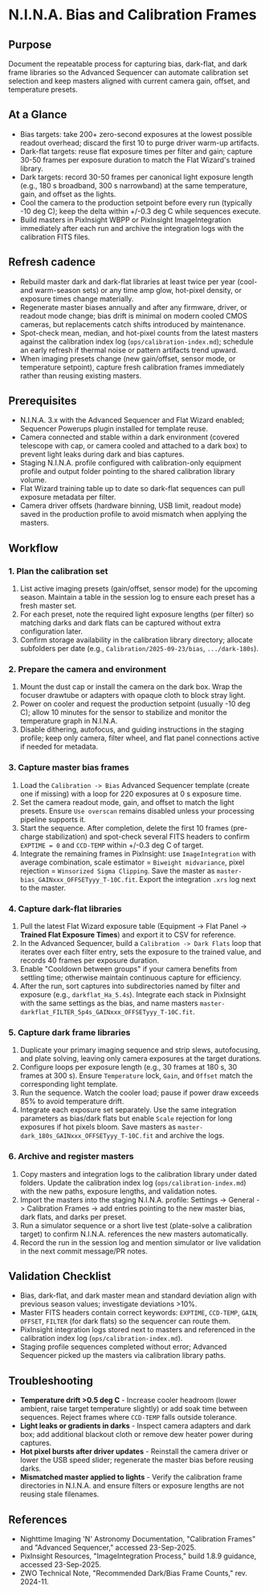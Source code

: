 # N.I.N.A. Bias and Calibration Frames

## Purpose
Document the repeatable process for capturing bias, dark-flat, and dark frame libraries so the Advanced Sequencer can automate calibration set selection and keep masters aligned with current camera gain, offset, and temperature presets.

## At a Glance
- Bias targets: take 200+ zero-second exposures at the lowest possible readout overhead; discard the first 10 to purge driver warm-up artifacts.
- Dark-flat targets: reuse flat exposure times per filter and gain; capture 30-50 frames per exposure duration to match the Flat Wizard's trained library.
- Dark targets: record 30-50 frames per canonical light exposure length (e.g., 180 s broadband, 300 s narrowband) at the same temperature, gain, and offset as the lights.
- Cool the camera to the production setpoint before every run (typically -10 deg C); keep the delta within +/-0.3 deg C while sequences execute.
- Build masters in PixInsight WBPP or PixInsight ImageIntegration immediately after each run and archive the integration logs with the calibration FITS files.

## Refresh cadence
- Rebuild master dark and dark-flat libraries at least twice per year (cool- and warm-season sets) or any time amp glow, hot-pixel density, or exposure times change materially.
- Regenerate master biases annually and after any firmware, driver, or readout mode change; bias drift is minimal on modern cooled CMOS cameras, but replacements catch shifts introduced by maintenance.
- Spot-check mean, median, and hot-pixel counts from the latest masters against the calibration index log (`ops/calibration-index.md`); schedule an early refresh if thermal noise or pattern artifacts trend upward.
- When imaging presets change (new gain/offset, sensor mode, or temperature setpoint), capture fresh calibration frames immediately rather than reusing existing masters.

## Prerequisites
- N.I.N.A. 3.x with the Advanced Sequencer and Flat Wizard enabled; Sequencer Powerups plugin installed for template reuse.
- Camera connected and stable within a dark environment (covered telescope with cap, or camera cooled and attached to a dark box) to prevent light leaks during dark and bias captures.
- Staging N.I.N.A. profile configured with calibration-only equipment profile and output folder pointing to the shared calibration library volume.
- Flat Wizard training table up to date so dark-flat sequences can pull exposure metadata per filter.
- Camera driver offsets (hardware binning, USB limit, readout mode) saved in the production profile to avoid mismatch when applying the masters.

## Workflow

### 1. Plan the calibration set
1. List active imaging presets (gain/offset, sensor mode) for the upcoming season. Maintain a table in the session log to ensure each preset has a fresh master set.
2. For each preset, note the required light exposure lengths (per filter) so matching darks and dark flats can be captured without extra configuration later.
3. Confirm storage availability in the calibration library directory; allocate subfolders per date (e.g., `Calibration/2025-09-23/bias`, `.../dark-180s`).

### 2. Prepare the camera and environment
1. Mount the dust cap or install the camera on the dark box. Wrap the focuser drawtube or adapters with opaque cloth to block stray light.
2. Power on cooler and request the production setpoint (usually -10 deg C); allow 10 minutes for the sensor to stabilize and monitor the temperature graph in N.I.N.A.
3. Disable dithering, autofocus, and guiding instructions in the staging profile; keep only camera, filter wheel, and flat panel connections active if needed for metadata.

### 3. Capture master bias frames
1. Load the `Calibration -> Bias` Advanced Sequencer template (create one if missing) with a loop for 220 exposures at 0 s exposure time.
2. Set the camera readout mode, gain, and offset to match the light presets. Ensure `Use overscan` remains disabled unless your processing pipeline supports it.
3. Start the sequence. After completion, delete the first 10 frames (pre-charge stabilization) and spot-check several FITS headers to confirm `EXPTIME = 0` and `CCD-TEMP` within +/-0.3 deg C of target.
4. Integrate the remaining frames in PixInsight: use `ImageIntegration` with average combination, scale estimator = `Biweight midvariance`, pixel rejection = `Winsorized Sigma Clipping`. Save the master as `master-bias_GAINxxx_OFFSETyyy_T-10C.fit`. Export the integration `.xrs` log next to the master.

### 4. Capture dark-flat libraries
1. Pull the latest Flat Wizard exposure table (Equipment -> Flat Panel -> **Trained Flat Exposure Times**) and export it to CSV for reference.
2. In the Advanced Sequencer, build a `Calibration -> Dark Flats` loop that iterates over each filter entry, sets the exposure to the trained value, and records 40 frames per exposure duration.
3. Enable "Cooldown between groups" if your camera benefits from settling time; otherwise maintain continuous capture for efficiency.
4. After the run, sort captures into subdirectories named by filter and exposure (e.g., `darkflat_Ha_5.4s`). Integrate each stack in PixInsight with the same settings as the bias, and name masters `master-darkflat_FILTER_5p4s_GAINxxx_OFFSETyyy_T-10C.fit`.

### 5. Capture dark frame libraries
1. Duplicate your primary imaging sequence and strip slews, autofocusing, and plate solving, leaving only camera exposures at the target durations.
2. Configure loops per exposure length (e.g., 30 frames at 180 s, 30 frames at 300 s). Ensure `Temperature` lock, `Gain`, and `Offset` match the corresponding light template.
3. Run the sequence. Watch the cooler load; pause if power draw exceeds 85% to avoid temperature drift.
4. Integrate each exposure set separately. Use the same integration parameters as bias/dark flats but enable `Scale` rejection for long exposures if hot pixels bloom. Save masters as `master-dark_180s_GAINxxx_OFFSETyyy_T-10C.fit` and archive the logs.

### 6. Archive and register masters
1. Copy masters and integration logs to the calibration library under dated folders. Update the calibration index log (`ops/calibration-index.md`) with the new paths, exposure lengths, and validation notes.
2. Import the masters into the staging N.I.N.A. profile: Settings -> General -> Calibration Frames -> add entries pointing to the new master bias, dark flats, and darks per preset.
3. Run a simulator sequence or a short live test (plate-solve a calibration target) to confirm N.I.N.A. references the new masters automatically.
4. Record the run in the session log and mention simulator or live validation in the next commit message/PR notes.

## Validation Checklist
- Bias, dark-flat, and dark master mean and standard deviation align with previous season values; investigate deviations >10%.
- Master FITS headers contain correct keywords: `EXPTIME`, `CCD-TEMP`, `GAIN`, `OFFSET`, `FILTER` (for dark flats) so the sequencer can route them.
- PixInsight integration logs stored next to masters and referenced in the calibration index log (`ops/calibration-index.md`).
- Staging profile sequences completed without error; Advanced Sequencer picked up the masters via calibration library paths.

## Troubleshooting
- **Temperature drift >0.5 deg C** - Increase cooler headroom (lower ambient, raise target temperature slightly) or add soak time between sequences. Reject frames where `CCD-TEMP` falls outside tolerance.
- **Light leaks or gradients in darks** - Inspect camera adapters and dark box; add additional blackout cloth or remove dew heater power during captures.
- **Hot pixel bursts after driver updates** - Reinstall the camera driver or lower the USB speed slider; regenerate the master bias before reusing darks.
- **Mismatched master applied to lights** - Verify the calibration frame directories in N.I.N.A. and ensure filters or exposure lengths are not reusing stale filenames.

## References
- Nighttime Imaging 'N' Astronomy Documentation, "Calibration Frames" and "Advanced Sequencer," accessed 23-Sep-2025.
- PixInsight Resources, "ImageIntegration Process," build 1.8.9 guidance, accessed 23-Sep-2025.
- ZWO Technical Note, "Recommended Dark/Bias Frame Counts," rev. 2024-11.
